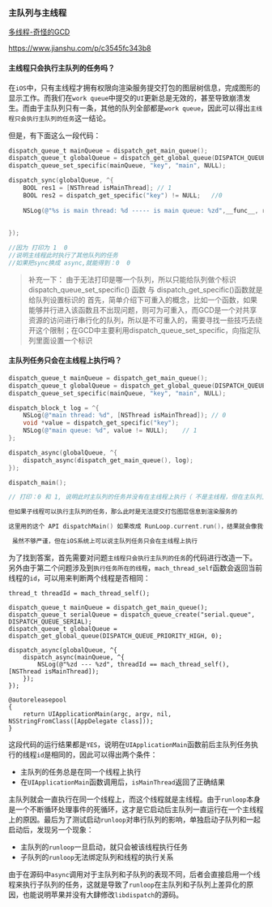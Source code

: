### 主队列与主线程

[多线程-奇怪的GCD](http://sindrilin.com/2018/03/03/weird_thread.html)

https://www.jianshu.com/p/c3545fc343b8



#### 主线程只会执行主队列的任务吗？

在`iOS`中，只有主线程才拥有权限向渲染服务提交打包的图层树信息，完成图形的显示工作。而我们在`work queue`中提交的`UI`更新总是无效的，甚至导致崩溃发生。而由于主队列只有一条，其他的队列全部都是`work queue`，因此可以得出`主线程只会执行主队列的任务`这一结论。

但是，有下面这么一段代码：

```objective-c
dispatch_queue_t mainQueue = dispatch_get_main_queue();
dispatch_queue_t globalQueue = dispatch_get_global_queue(DISPATCH_QUEUE_PRIORITY_HIGH, 0);
dispatch_queue_set_specific(mainQueue, "key", "main", NULL);

dispatch_sync(globalQueue, ^{
    BOOL res1 = [NSThread isMainThread]; // 1
    BOOL res2 = dispatch_get_specific("key") != NULL;   //0
      
    NSLog(@"%s is main thread: %d ----- is main queue: %zd",__func__, res1,res2);
    
    
});

//因为 打印为 1  0
//说明主线程此时执行了其他队列的任务
//如果把sync换成 async,就能得到：0  0
```



>补充一下：
>由于无法打印是哪一个队列，所以只能给队列做个标识
>dispatch_queue_set_specific() 函数 与 dispatch_get_specific()函数就是给队列设置标识的
>首先，简单介绍下可重入的概念，比如一个函数，如果能够并行进入该函数且不出现问题，则可为可重入，而GCD是一个对共享资源的访问进行串行化的队列，所以是不可重入的，需要寻找一些技巧去绕开这个限制；在GCD中主要利用dispatch_queue_set_specific，向指定队列里面设置一个标识 



#### 主队列任务只会在主线程上执行吗？

```objective-c
dispatch_queue_t mainQueue = dispatch_get_main_queue();
dispatch_queue_t globalQueue = dispatch_get_global_queue(DISPATCH_QUEUE_PRIORITY_HIGH, 0);
dispatch_queue_set_specific(mainQueue, "key", "main", NULL);

dispatch_block_t log = ^{
    NSLog(@"main thread: %d", [NSThread isMainThread]); // 0
    void *value = dispatch_get_specific("key");
    NSLog(@"main queue: %d", value != NULL);    // 1
};

dispatch_async(globalQueue, ^{
    dispatch_async(dispatch_get_main_queue(), log);
});

dispatch_main();

// 打印：0 和 1, 说明此时主队列的任务并没有在主线程上执行（ 不是主线程，但在主队列上）

但如果子线程可以执行主队列的任务，那么此时是无法提交打包图层信息到渲染服务的

这里用的这个 API dispatchMain() 如果改成 RunLoop.current.run()，结果就会像我们一般预期的那样是两个 true。而且在 command line 环境下才能出这效果，如果建工程是 iOS app 的话因为有 runloop，所以结果也是两个 true 的。

 虽然不够严谨，但在iOS系统上可以说主队列任务只会在主线程上执行
```



为了找到答案，首先需要对问题`主线程只会执行主队列的任务`的代码进行改造一下。另外由于第二个问题涉及到`执行任务所在的线程`，`mach_thread_self`函数会返回当前线程的`id`，可以用来判断两个线程是否相同：

```
thread_t threadId = mach_thread_self();

dispatch_queue_t mainQueue = dispatch_get_main_queue();
dispatch_queue_t serialQueue = dispatch_queue_create("serial.queue", DISPATCH_QUEUE_SERIAL);
dispatch_queue_t globalQueue = dispatch_get_global_queue(DISPATCH_QUEUE_PRIORITY_HIGH, 0);

dispatch_async(globalQueue, ^{
    dispatch_async(mainQueue, ^{
        NSLog(@"%zd --- %zd", threadId == mach_thread_self(), [NSThread isMainThread]);
    });
});

@autoreleasepool
{
    return UIApplicationMain(argc, argv, nil, NSStringFromClass([AppDelegate class]));
}
```

这段代码的运行结果都是`YES`，说明在`UIApplicationMain`函数前后主队列任务执行的线程`id`是相同的，因此可以得出两个条件：

- 主队列的任务总是在同一个线程上执行
- 在`UIApplicationMain`函数调用后，`isMainThread`返回了正确结果



主队列就会一直执行在同一个线程上，而这个线程就是主线程。由于`runloop`本身是一个不断循环处理事件的死循环，这才是它启动后主队列一直运行在一个主线程上的原因。最后为了测试启动`runloop`对串行队列的影响，单独启动子队列和一起启动后，发现另一个现象：

- 主队列的`runloop`一旦启动，就只会被该线程执行任务
- 子队列的`runloop`无法绑定队列和线程的执行关系

由于在源码中`async`调用对于主队列和子队列的表现不同，后者会直接启用一个线程来执行子队列的任务，这就是导致了`runloop`在主队列和子队列上差异化的原因，也能说明苹果并没有大肆修改`libdispatch`的源码。
